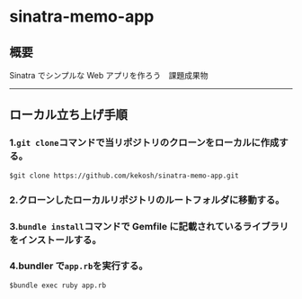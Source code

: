 # sinatra-memo-app

## 概要

Sinatra でシンプルな Web アプリを作ろう　課題成果物

---

## ローカル立ち上げ手順

### 1.`git clone`コマンドで当リポジトリのクローンをローカルに作成する。

```
$git clone https://github.com/kekosh/sinatra-memo-app.git
```

### 2.クローンしたローカルリポジトリのルートフォルダに移動する。

### 3.`bundle install`コマンドで Gemfile に記載されているライブラリをインストールする。

### 4.bundler で`app.rb`を実行する。

```
$bundle exec ruby app.rb
```
